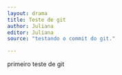 ```yaml
---
layout: drama
title: Teste de git
author: Juliana
editor: Juliana
source: "testando o commit do git."

---
```


primeiro teste de git